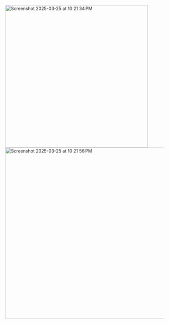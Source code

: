 <img width="453" alt="Screenshot 2025-03-25 at 10 21 34 PM" src="https://github.com/user-attachments/assets/0a4c9d34-2a0f-4f25-b8bf-9c5ca280c120" />
<img width="544" alt="Screenshot 2025-03-25 at 10 21 56 PM" src="https://github.com/user-attachments/assets/6ff9c5f9-07b2-4541-8cc5-588dfe7caa31" />
